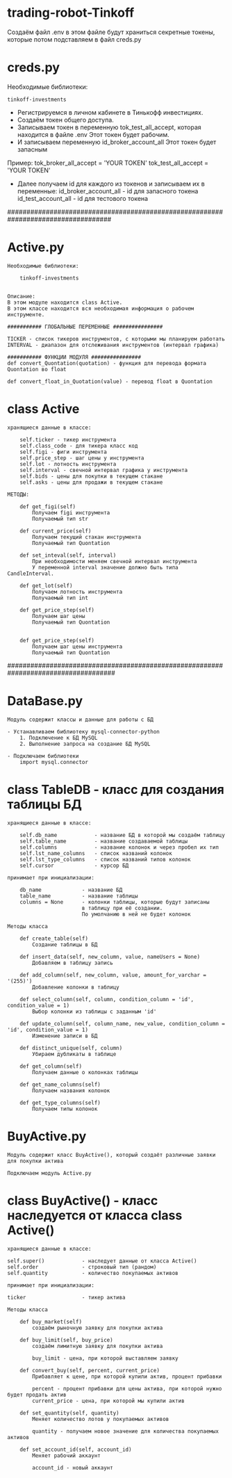 # trading-robot-Tinkoff

Создаём файл .env
в этом файле будут храниться секретные токены, которые потом подставляем в 
файл creds.py

# creds.py
Необходимые библиотеки:

    tinkoff-investments


- Регистрируемся в личном кабинете в Тинькофф инвестициях.
- Создаём токен общего доступа.
- Записываем токен в переменную tok_test_all_accept, которая находится в файле .env
    Этот токен будет рабочим.
- И записываем переменную id_broker_account_all
    Этот токен будет запасным

Пример:
tok_broker_all_accept = 'YOUR TOKEN'
tok_test_all_accept = 'YOUR TOKEN'

- Далее получаем id для каждого из токенов и записываем их в переменные:
    id_broker_account_all - id для запасного токена
    id_test_account_all - id для тестового токена

###################################################################################
# Active.py

    Необходимые библиотеки:
    
        tinkoff-investments
    
    
    Описание: 
    В этом модуле находится class Active.
    В этом классе находится вся необходимая информация о рабочем инструменте.
    
    ########### ГЛОБАЛЬНЫЕ ПЕРЕМЕННЫЕ ################
    
    TICKER - список тикеров инструментов, с которыми мы планируем работать
    INTERVAL - диапазон для отслеживания инструментов (интервал графика)
    
    ########### ФУНКЦИИ МОДУЛЯ ################
    def convert_Quontation(quotation) - функция для перевода формата Quontation во float
    
    def convert_float_in_Quotation(value) - перевод float в Quontation

# class Active

    хранящиеся данные в классе: 
    
        self.ticker - тикер инструмента 
        self.class_code - для тикера класс код
        self.figi - фиги инструмента
        self.price_step - шаг цены у инструмента
        self.lot - лотность инструмента
        self.interval - свечной интервал графика у инструмента
        self.bids - цены для покупки в текущем стакане
        self.asks - цены для продажи в текущем стакане

    МЕТОДЫ: 
        
        def get_figi(self)
            Получаем figi инструмента 
            Получаемый тип str

        def current_price(self)
            Получаем текущий стакан инструмента
            Получаемый тип Quontation

        def set_inteval(self, interval)
            При необходимости меняем свечной интервал инструмента
            У переменной interval значение должно быть типа CandleInterval.

        def get_lot(self)
            Получаем лотность инструмента
            Получаемый тип int

        def get_price_step(self)
            Получаем шаг цены
            Получаемый тип Quontation
            

        def get_price_step(self)
            Получаем шаг цены инструмента
            Получаемый тип Quontation

####################################################################################
# DataBase.py

    Модуль содержит классы и данные для работы с БД

    - Устанавливаем библиотеку mysql-connector-python
        1. Подключение к БД MySQL
        2. Выполнение запроса на создание БД MySQL

    - Подключаем библиотеки 
        import mysql.connector

# class TableDB - класс для создания таблицы БД

    хранящиеся данные в классе: 

        self.db_name            - название БД в которой мы создаём таблицу
        self.table_name         - название создаваемой таблицы
        self.columns            - название колонок и через пробел их тип
        self.lst_name_columns   - список названий колонок
        self.lst_type_columns   - список названий типов колонок
        self.cursor             - курсор БД        

    принимает при инициализации:
        
        db_name             - название БД
        table_name          - название таблицы
        columns = None      - колонки таблицы, которые будут записаны
                            в таблицу при её создании. 
                            По умолчанию в ней не будет колонок

    Методы класса

        def create_table(self) 
            Создание таблицы в БД
        
        def insert_data(self, new_column, value, nameUsers = None)
            Добавляем в таблицу запись

        def add_column(self, new_column, value, amount_for_varchar = '(255)')
            Добавление колонки в таблицу

        def select_column(self, column, condition_column = 'id', condition_value = 1)
            Выбор колонки из таблицы с заданным 'id'

        def update_column(self, column_name, new_value, condition_column = 'id', condition_value = 1)
            Изменение записи в БД

        def distinct_unique(self, column)
            Убираем дубликаты в таблице

        def get_column(self) 
            Получаем данные о колонках таблицы

        def get_name_columns(self)
            Получаем названия колонок

        def get_type_columns(self)
            Получаем типы колонок

# BuyActive.py

    Модуль содержит класс BuyActive(), который создаёт различные заявки для покупки актива

    Подключаем модуль Active.py

# class BuyActive() - класс наследуется от класса class Active()
    
    хранящиеся данные в классе: 
    
    self.super()            - наследует данные от класса Active()
    self.order              - строковый тип (рандом)
    self.quantity           - количество покупаемых активов

    принимает при инициализации:

    ticker                  - тикер актива

    Методы класса

        def buy_market(self) 
            создаём рыночную заявку для покупки актива
        
        def buy_limit(self, buy_price)
            создаём лимитную заявку для покупки актива

            buy_limit - цена, при которой выставляем заявку

        def convert_buy(self, percent, current_price)
            Прибавляет к цене, при которой купили актив, процент прибавки

            percent - процент прибавки для цены актива, при которой нужно будет продать актив
            current_price - цена, при которой мы купили актив

        def set_quantity(self, quantity)
            Меняет количество лотов у покупаемых активов

            quantity - получаем новое значение для количества покупаемых активов

        def set_account_id(self, account_id)
            Меняет рабочий аккаунт
    
            account_id - новый аккаунт        

